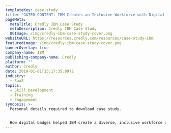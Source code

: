 ```yaml
---
templateKey: case-study
title: "GATED CONTENT: IBM Creates an Inclusive Workforce with Digital Credentials"
pageMeta:
  metaTitle: Credly IBM Case Study
  metaDescription: Credly IBM Case Study
  OGImage: /img/credly-ibm-case-study-cover.png
websiteURL: https://resources.credly.com/resources/case-study-ibm
featuredimage: /img/credly-ibm-case-study-cover.png
bannerOverlay: true
company-name: IBM
publishing-company-name: Credly
platform: ""
author: Credly
date: 2019-01-01T15:17:35.097Z
industry:
  - SaaS
topics:
  - Skill Development
  - Training
  - Engagement
synopsis: >-
  Personal details required to download case study.


  How digital badges helped IBM create a diverse, inclusive workforce and measure competency in digital advertising.
---
```


